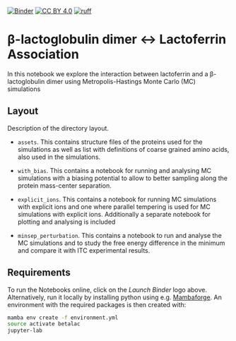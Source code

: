 [![Binder](https://mybinder.org/badge_logo.svg)](https://mybinder.org/v2/gh/mlund/SI-betalac-lactoferrin/HEAD)
[![CC BY 4.0][cc-by-shield]][cc-by]
[![ruff](https://github.com/mlund/SI-betalac-lactoferrin/actions/workflows/ruff.yml/badge.svg)](https://github.com/mlund/SI-betalac-lactoferrin/actions/workflows/ruff.yml)

[cc-by]: http://creativecommons.org/licenses/by/4.0/
[cc-by-shield]: https://img.shields.io/badge/License-CC%20BY%204.0-lightgrey.svg


# β-lactoglobulin dimer ↔︎ Lactoferrin Association

In this notebook we explore the interaction between lactoferrin and a β-lactoglobulin dimer using
Metropolis-Hastings Monte Carlo (MC) simulations

## Layout

Description of the directory layout.

- `assets`. This contains structure files of the proteins used for the simulations as well as list with definitions of coarse grained amino acids, also used in the simulations.

- `with_bias`. This contains a notebook for running and analysing MC simulations with a biasing potential to allow to
 better sampling along the protein mass-center separation.

- `explicit_ions`. This contains a notebook for running MC simulations with explicit ions and one where parallel tempering is used for MC simulations with explicit ions. Additionally a separate notebook for plotting and analysing is included

- `minsep_perturbation`. This contains a notebook to run and analyse the MC simulations and to study the free energy difference in the minimum and compare it with ITC experimental results. 

## Requirements

To run the Notebooks online, click on the _Launch Binder_ logo above.
Alternatively, run it locally by
installing python using e.g. [Mambaforge](https://github.com/conda-forge/miniforge#mambaforge).
An environment with the required packages is then created with:

``` bash
mamba env create -f environment.yml
source activate betalac
jupyter-lab
```
